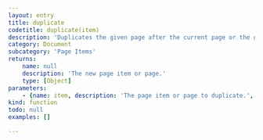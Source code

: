 ```yaml
---
layout: entry
title: duplicate
codetitle: duplicate(item)
description: 'Duplicates the given page after the current page or the given page item to the current page and layer. If a page is duplicated, basil.js automatically jumps to the new page.'
category: Document
subcategory: 'Page Items'
returns:
    name: null
    description: 'The new page item or page.'
    type: [Object]
parameters:
    - {name: item, description: 'The page item or page to duplicate.', optional: false, type: [PageItem, Page]}
kind: function
todo: null
examples: []

---
```

